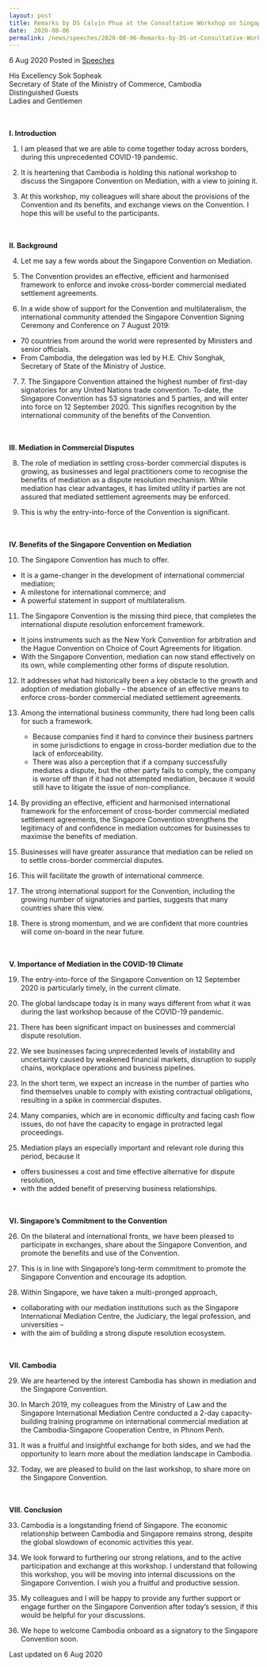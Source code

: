 ```yaml
---
layout: post
title: Remarks by DS Calvin Phua at the Consultative Workshop on Singapore Convention on Mediation
date:  2020-08-06
permalink: /news/speeches/2020-08-06-Remarks-by-DS-at-Consultative-Workshop-on-SCM
---
```


6 Aug 2020 Posted in [Speeches](/news/speeches)

His Excellency Sok Sopheak
<br>Secretary of State of the Ministry of Commerce, Cambodia
<br>Distinguished Guests
<br>Ladies and Gentlemen

<br><br>
<b>I. Introduction</b>

<ol start="1">
<li>I am pleased that we are able to come together today across borders, during this unprecedented COVID-19 pandemic. </li> </ol>

<ol start="2">
<li>It is heartening that Cambodia is holding this national workshop to discuss the Singapore Convention on Mediation, with a view to joining it. </li></ol>

<ol start="3">
<li>At this workshop, my colleagues will share about the provisions of the Convention and its benefits, and exchange views on the Convention. I hope this will be useful to the participants.
</li></ol>
 
<br><br>
<b>II. Background</b>

<ol start="4">
<li>Let me say a few words about the Singapore Convention on Mediation.</li></ol>

<ol start="5">
<li>The Convention provides an effective, efficient and harmonised framework to enforce and invoke cross-border commercial mediated settlement agreements. </li> </ol>
 
<ol start="6">
<li>In a wide show of support for the Convention and multilateralism, the international community attended the Singapore Convention Signing Ceremony and Conference on 7 August 2019:</li></ol>
<ul> 
<li>70 countries from around the world were represented by Ministers and senior officials.</li>
<li>From Cambodia, the delegation was led by H.E. Chiv Songhak, Secretary of State of the Ministry of Justice.</li></ul>

<ol start="7">
<li> 7.	The Singapore Convention attained the highest number of first-day signatories for any United Nations trade convention. To-date, the Singapore Convention has 53 signatories and 5 parties, and will enter into force on 12 September 2020. This signifies recognition by the international community of the benefits of the Convention.</li></ol>
 
<br><br>
<b>III. Mediation in Commercial Disputes</b>

<ol start="8">
<li>The role of mediation in settling cross-border commercial disputes is growing, as businesses and legal practitioners come to recognise the benefits of mediation as a dispute resolution mechanism. While mediation has clear advantages, it has limited utility if parties are not assured that mediated settlement agreements may be enforced.</li> </ol>
 
<ol start="9">
<li>This is why the entry-into-force of the Convention is significant.</li></ol>

<br><br>
<b>IV. Benefits of the Singapore Convention on Mediation</b>

<ol start="10">
<li>The Singapore Convention has much to offer.</li></ol>
<ul>
<li>It is a game-changer in the development of international commercial mediation;</li>
<li>A milestone for international commerce; and</li>
<li>A powerful statement in support of multilateralism.</li></ul>

<ol start="11">
<li>The Singapore Convention is the missing third piece, that completes the international dispute resolution enforcement framework.</li></ol>
<ul>
<li>It joins instruments such as the New York Convention for arbitration and the Hague Convention on Choice of Court Agreements for litigation.</li>
<li>With the Singapore Convention, mediation can now stand effectively on its own, while complementing other forms of dispute resolution.</li>
</ul>

<ol start="12">
<li>It addresses what had historically been a key obstacle to the growth and adoption of mediation globally – the absence of an effective means to enforce cross-border commercial mediated settlement agreements.</li>
</ol>

<ol start="13">
<li>Among the international business community, there had long been calls for such a framework.</li>
<ul>
<li>Because companies find it hard to convince their business partners in some jurisdictions to engage in cross-border mediation due to the lack of enforceability.</li>
<li>There was also a perception that if a company successfully mediates a dispute, but the other party fails to comply, the company is worse off than if it had not attempted mediation, because it would still have to litigate the issue of non-compliance.</li>
</ul></ol>

<ol start="14">
<li>By providing an effective, efficient and harmonised international framework for the enforcement of cross-border commercial mediated settlement agreements, the Singapore Convention strengthens the legitimacy of and confidence in mediation outcomes for businesses to maximise the benefits of mediation.
</li></ol>

<ol start="15">
<li>Businesses will have greater assurance that mediation can be relied on to settle cross-border commercial disputes.</li></ol>

<ol start="16">
<li>This will facilitate the growth of international commerce.</li></ol>

<ol start="17">
<li>The strong international support for the Convention, including the growing number of signatories and parties, suggests that many countries share this view.</li></ol>

<ol start="18">
<li>There is strong momentum, and we are confident that more countries will come on-board in the near future.</li></ol>

<br><br>
<b>V. Importance of Mediation in the COVID-19 Climate</b>

<ol start="19">
<li>The entry-into-force of the Singapore Convention on 12 September 2020 is particularly timely, in the current climate.</li></ol>

<ol start="20">
<li>The global landscape today is in many ways different from what it was during the last workshop because of the COVID-19 pandemic. </li></ol>

<ol start="21">
<li>There has been significant impact on businesses and commercial dispute resolution. </li></ol>

<ol start="22">
<li>We see businesses facing unprecedented levels of instability and uncertainty caused by weakened financial markets, disruption to supply chains, workplace operations and business pipelines. 
</li></ol>

<ol start="23">
<li>In the short term, we expect an increase in the number of parties who find themselves unable to comply with existing contractual obligations, resulting in a spike in commercial disputes. 
</li></ol>

<ol start="24">
<li>Many companies, which are in economic difficulty and facing cash flow issues, do not have the capacity to engage in protracted legal proceedings. 
</li></ol>

<ol start="25">
<li>Mediation plays an especially important and relevant role during this period, because it</li></ol>
<ul> 
<li>offers businesses a cost and time effective alternative for dispute resolution,</li>
<li>with the added benefit of preserving business relationships. </li></ul>

<br><br><b>VI.	Singapore’s Commitment to the Convention </b>

<ol start="26">
<li>On the bilateral and international fronts, we have been pleased to participate in exchanges, share about the Singapore Convention, and promote the benefits and use of the Convention.
</li></ol>

<ol start="27">
<li>This is in line with Singapore’s long-term commitment to promote the Singapore Convention and encourage its adoption.</li></ol>

<ol start="28">
<li>Within Singapore, we have taken a multi-pronged approach,</li></ol>
<ul><li>collaborating with our mediation institutions such as the Singapore International Mediation Centre, the Judiciary, the legal profession, and universities –</li>
<li>with the aim of building a strong dispute resolution ecosystem.</li></ul>

<br><br><b>VII.	Cambodia</b>

<ol start="29">
<li>We are heartened by the interest Cambodia has shown in mediation and the Singapore Convention.</li></ol>

<ol start="30">
<li>In March 2019, my colleagues from the Ministry of Law and the Singapore International Mediation Centre conducted a 2-day capacity-building training programme on international commercial mediation at the Cambodia-Singapore Cooperation Centre, in Phnom Penh.
</li></ol>

<ol start="31">
<li>It was a fruitful and insightful exchange for both sides, and we had the opportunity to learn more about the mediation landscape in Cambodia. </li></ol>

<ol start="32">
<li>Today, we are pleased to build on the last workshop, to share more on the Singapore Convention.</li></ol>

<br><br><b>VIII.	Conclusion </b>
<ol start="33">
<li>Cambodia is a longstanding friend of Singapore.  The economic relationship between Cambodia and Singapore remains strong, despite the global slowdown of economic activities this year. 
</li></ol>

<ol start="34">
<li>We look forward to furthering our strong relations, and to the active participation and exchange at this workshop. I understand that following this workshop, you will be moving into internal discussions on the Singapore Convention. I wish you a fruitful and productive session.
</li></ol>

<ol start="35">
<li>My colleagues and I will be happy to provide any further support or engage further on the Singapore Convention after today’s session, if this would be helpful for your discussions. 
</li></ol>

<ol start="36">
<li>We hope to welcome Cambodia onboard as a signatory to the Singapore Convention soon.</li></ol>


<p class="right-side-updated">Last updated on 6 Aug 2020</p>
